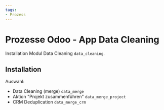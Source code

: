 ```yaml
---
tags:
- Prozess
---
```

# Prozesse Odoo - App Data Cleaning
Installation Modul Data Cleaning `data_cleaning`.

## Installation

Auswahl:
* Data Cleaning (merge) `data_merge`
* Aktion "Projekt zusammenführen" `data_merge_project`
* CRM Deduplication `data_merge_crm`